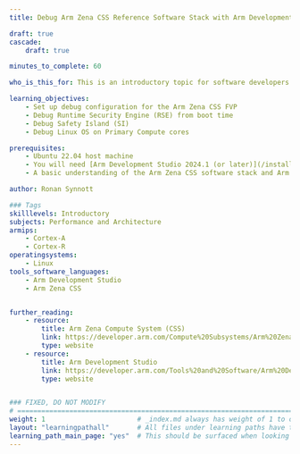 ```yaml
---
title: Debug Arm Zena CSS Reference Software Stack with Arm Development Studio

draft: true
cascade:
    draft: true

minutes_to_complete: 60

who_is_this_for: This is an introductory topic for software developers who wish to use Arm Development Studio to explore and debug the Arm Zena CSS Reference Software Stack.

learning_objectives: 
    - Set up debug configuration for the Arm Zena CSS FVP
    - Debug Runtime Security Engine (RSE) from boot time
    - Debug Safety Island (SI)
    - Debug Linux OS on Primary Compute cores

prerequisites:
    - Ubuntu 22.04 host machine
    - You will need [Arm Development Studio 2024.1 (or later)](/install-guides/armds) and an appropriate license
    - A basic understanding of the Arm Zena CSS software stack and Arm processors

author: Ronan Synnott

### Tags
skilllevels: Introductory
subjects: Performance and Architecture
armips:
    - Cortex-A
    - Cortex-R
operatingsystems:
    - Linux
tools_software_languages:
    - Arm Development Studio
    - Arm Zena CSS


further_reading:
    - resource:
        title: Arm Zena Compute System (CSS)
        link: https://developer.arm.com/Compute%20Subsystems/Arm%20Zena%20Compute%20Subsystem
        type: website
    - resource:
        title: Arm Development Studio
        link: https://developer.arm.com/Tools%20and%20Software/Arm%20Development%20Studio
        type: website


### FIXED, DO NOT MODIFY
# ================================================================================
weight: 1                       # _index.md always has weight of 1 to order correctly
layout: "learningpathall"       # All files under learning paths have this same wrapper
learning_path_main_page: "yes"  # This should be surfaced when looking for related content. Only set for _index.md of learning path content.
---
```

